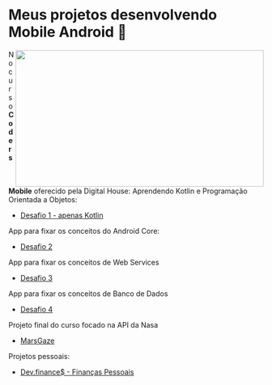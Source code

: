 

# Meus projetos desenvolvendo Mobile Android 📱

<img width="490" height="270" src="https://media.giphy.com/media/1BcSawJYHPjfHekFYe/giphy.gif" align=right>

 No curso **Coders Mobile** oferecido pela Digital House:
Aprendendo Kotlin e Programação Orientada a Objetos:
- [Desafio 1 - apenas Kotlin](https://github.com/angelcomp/Desafio-Integrador-1)
 
App para fixar os conceitos do Android Core:
- [Desafio 2](https://github.com/angelcomp/Desafio-Integrador-2)
   
App para fixar os conceitos de Web Services
- [Desafio 3](https://github.com/angelcomp/Desafio-Integrador-3)
   
App para fixar os conceitos de Banco de Dados
- [Desafio 4](https://github.com/angelcomp/Desafio-Integrador-4)

Projeto final do curso focado na API da Nasa
- [MarsGaze](https://github.com/MarsGaze/MarsGaze)

Projetos pessoais:
- [Dev.finance$ - Finanças Pessoais](https://github.com/angelcomp/app-maratona-discover)

